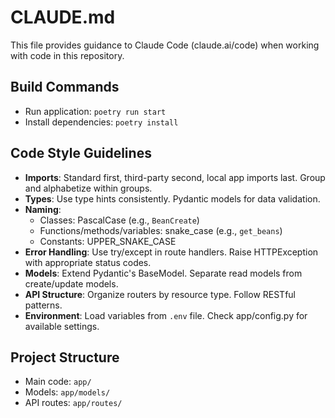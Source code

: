 # CLAUDE.md

This file provides guidance to Claude Code (claude.ai/code) when working with code in this repository.

## Build Commands
- Run application: `poetry run start`
- Install dependencies: `poetry install`

## Code Style Guidelines
- **Imports**: Standard first, third-party second, local app imports last. Group and alphabetize within groups.
- **Types**: Use type hints consistently. Pydantic models for data validation.
- **Naming**: 
  - Classes: PascalCase (e.g., `BeanCreate`)
  - Functions/methods/variables: snake_case (e.g., `get_beans`)
  - Constants: UPPER_SNAKE_CASE
- **Error Handling**: Use try/except in route handlers. Raise HTTPException with appropriate status codes.
- **Models**: Extend Pydantic's BaseModel. Separate read models from create/update models.
- **API Structure**: Organize routers by resource type. Follow RESTful patterns.
- **Environment**: Load variables from `.env` file. Check app/config.py for available settings.

## Project Structure
- Main code: `app/`
- Models: `app/models/`
- API routes: `app/routes/`